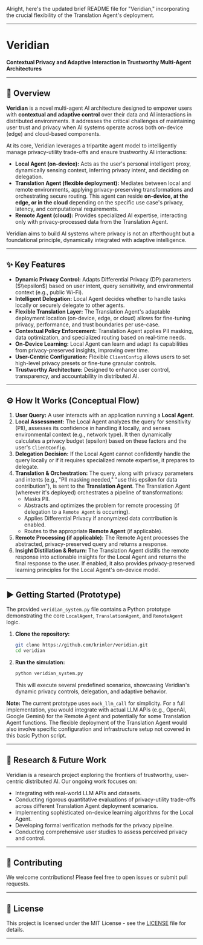 Alright, here's the updated brief README file for "Veridian," incorporating the crucial flexibility of the Translation Agent's deployment.

-----

# Veridian

**Contextual Privacy and Adaptive Interaction in Trustworthy Multi-Agent Architectures**

[](https://opensource.org/licenses/MIT)
[](https://www.python.org/)

-----

## 🚀 Overview

**Veridian** is a novel multi-agent AI architecture designed to empower users with **contextual and adaptive control** over their data and AI interactions in distributed environments. It addresses the critical challenges of maintaining user trust and privacy when AI systems operate across both on-device (edge) and cloud-based components.

At its core, Veridian leverages a tripartite agent model to intelligently manage privacy-utility trade-offs and ensure trustworthy AI interactions:

  * **Local Agent (on-device):** Acts as the user's personal intelligent proxy, dynamically sensing context, inferring privacy intent, and deciding on delegation.
  * **Translation Agent (flexible deployment):** Mediates between local and remote environments, applying privacy-preserving transformations and orchestrating secure routing. This agent can reside **on-device, at the edge, or in the cloud** depending on the specific use case's privacy, latency, and computational requirements.
  * **Remote Agent (cloud):** Provides specialized AI expertise, interacting only with privacy-processed data from the Translation Agent.

Veridian aims to build AI systems where privacy is not an afterthought but a foundational principle, dynamically integrated with adaptive intelligence.

-----

## ✨ Key Features

  * **Dynamic Privacy Control:** Adapts Differential Privacy (DP) parameters ($\\epsilon$) based on user intent, query sensitivity, and environmental context (e.g., public Wi-Fi).
  * **Intelligent Delegation:** Local Agent decides whether to handle tasks locally or securely delegate to other agents.
  * **Flexible Translation Layer:** The Translation Agent's adaptable deployment location (on-device, edge, or cloud) allows for fine-tuning privacy, performance, and trust boundaries per use-case.
  * **Contextual Policy Enforcement:** Translation Agent applies PII masking, data optimization, and specialized routing based on real-time needs.
  * **On-Device Learning:** Local Agent can learn and adapt its capabilities from privacy-preserved insights, improving over time.
  * **User-Centric Configuration:** Flexible `ClientConfig` allows users to set high-level privacy presets or fine-tune granular controls.
  * **Trustworthy Architecture:** Designed to enhance user control, transparency, and accountability in distributed AI.

-----

## ⚙️ How It Works (Conceptual Flow)

1.  **User Query:** A user interacts with an application running a **Local Agent**.
2.  **Local Assessment:** The Local Agent analyzes the query for sensitivity (PII), assesses its confidence in handling it locally, and senses environmental context (e.g., network type). It then dynamically calculates a privacy budget (epsilon) based on these factors and the user's `ClientConfig`.
3.  **Delegation Decision:** If the Local Agent cannot confidently handle the query locally or if it requires specialized remote expertise, it prepares to delegate.
4.  **Translation & Orchestration:** The query, along with privacy parameters and intents (e.g., "PII masking needed," "use this epsilon for data contribution"), is sent to the **Translation Agent**. The Translation Agent (wherever it's deployed) orchestrates a pipeline of transformations:
      * Masks PII.
      * Abstracts and optimizes the problem for remote processing (if delegation to a `Remote Agent` is occurring).
      * Applies Differential Privacy if anonymized data contribution is enabled.
      * Routes to the appropriate **Remote Agent** (if applicable).
5.  **Remote Processing (if applicable):** The Remote Agent processes the abstracted, privacy-preserved query and returns a response.
6.  **Insight Distillation & Return:** The Translation Agent distills the remote response into actionable insights for the Local Agent and returns the final response to the user. If enabled, it also provides privacy-preserved learning principles for the Local Agent's on-device model.

-----

## ▶️ Getting Started (Prototype)

The provided `veridian_system.py` file contains a Python prototype demonstrating the core `LocalAgent`, `TranslationAgent`, and `RemoteAgent` logic.

1.  **Clone the repository:**
    ```bash
    git clone https://github.com/krimler/veridian.git
    cd veridian
    ```
2.  **Run the simulation:**
    ```bash
    python veridian_system.py
    ```
    This will execute several predefined scenarios, showcasing Veridian's dynamic privacy controls, delegation, and adaptive behavior.

**Note:** The current prototype uses `mock_llm_call` for simplicity. For a full implementation, you would integrate with actual LLM APIs (e.g., OpenAI, Google Gemini) for the Remote Agent and potentially for some Translation Agent functions. The flexible deployment of the Translation Agent would also involve specific configuration and infrastructure setup not covered in this basic Python script.

-----

## 🔬 Research & Future Work

Veridian is a research project exploring the frontiers of trustworthy, user-centric distributed AI. Our ongoing work focuses on:

  * Integrating with real-world LLM APIs and datasets.
  * Conducting rigorous quantitative evaluations of privacy-utility trade-offs across different Translation Agent deployment scenarios.
  * Implementing sophisticated on-device learning algorithms for the Local Agent.
  * Developing formal verification methods for the privacy pipeline.
  * Conducting comprehensive user studies to assess perceived privacy and control.

-----

## 🤝 Contributing

We welcome contributions\! Please feel free to open issues or submit pull requests.

-----

## 📄 License

This project is licensed under the MIT License - see the [LICENSE](https://www.google.com/search?q=LICENSE) file for details.

-----
